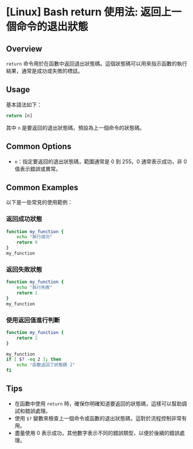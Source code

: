 # [Linux] Bash return 使用法: 返回上一個命令的退出狀態

## Overview
`return` 命令用於在函數中返回退出狀態碼。這個狀態碼可以用來指示函數的執行結果，通常是成功或失敗的標誌。

## Usage
基本語法如下：
```bash
return [n]
```
其中 `n` 是要返回的退出狀態碼，預設為上一個命令的狀態碼。

## Common Options
- `n`：指定要返回的退出狀態碼，範圍通常是 0 到 255。0 通常表示成功，非 0 值表示錯誤或異常。

## Common Examples
以下是一些常見的使用範例：

### 返回成功狀態
```bash
function my_function {
    echo "執行成功"
    return 0
}
my_function
```

### 返回失敗狀態
```bash
function my_function {
    echo "執行失敗"
    return 1
}
my_function
```

### 使用返回值進行判斷
```bash
function my_function {
    return 2
}

my_function
if [ $? -eq 2 ]; then
    echo "函數返回了狀態碼 2"
fi
```

## Tips
- 在函數中使用 `return` 時，確保你明確知道要返回的狀態碼，這樣可以幫助調試和錯誤處理。
- 使用 `$?` 變數來檢查上一個命令或函數的退出狀態碼，這對於流程控制非常有用。
- 盡量使用 0 表示成功，其他數字表示不同的錯誤類型，以便於後續的錯誤處理。